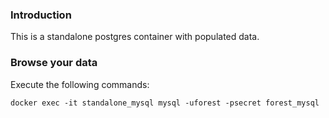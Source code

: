 ### Introduction

This is a standalone postgres container with populated data.

### Browse your data

Execute the following commands:
```
docker exec -it standalone_mysql mysql -uforest -psecret forest_mysql
```
